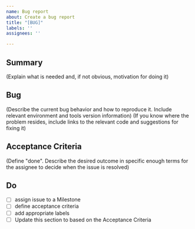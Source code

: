 ```yaml
---
name: Bug report
about: Create a bug report
title: "[BUG]"
labels: ''
assignees: ''

---
```


## Summary
(Explain what is needed and, if not obvious, motivation for doing it)

## Bug
(Describe the current bug behavior and how to reproduce it. Include relevant environment and tools version information)
(If you know where the problem resides, include links to the relevant code and suggestions for fixing it)

## Acceptance Criteria
(Define "done". Describe the desired outcome in specific enough terms for the assignee to decide when the issue is resolved)

## Do
* [ ] assign issue to a Milestone
* [ ] define acceptance criteria
* [ ] add appropriate labels
* [ ] Update this section to based on the Acceptance Criteria
